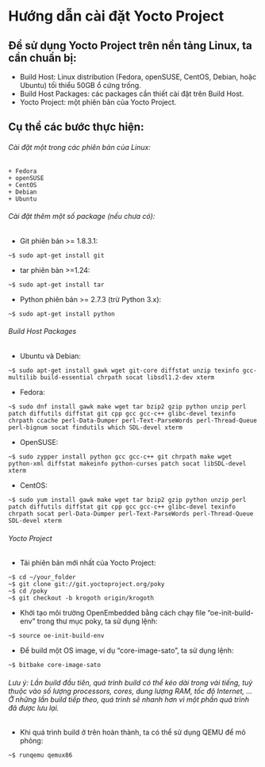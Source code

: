 ﻿# Hướng dẫn cài đặt Yocto Project

## Để sử dụng Yocto Project trên nền tảng Linux, ta cần chuẩn bị: 

- Build Host: Linux distribution (Fedora, openSUSE, CentOS, Debian, hoặc Ubuntu) tối thiểu 50GB ổ cứng trống. 
- Build Host Packages: các packages cần thiết cài đặt trên Build Host. 
- Yocto Project: một phiên bản của Yocto Project. 

## Cụ thể các bước thực hiện:

###### Cài đặt một trong các phiên bản của Linux:

```
+ Fedora
+ openSUSE
+ CentOS    
+ Debian
+ Ubuntu
```

###### Cài đặt thêm một số package (nếu chưa có): 
- Git phiên bản >= 1.8.3.1:
```
~$ sudo apt-get install git
```

- tar phiên bản >=1.24:
```
~$ sudo apt-get install tar
```

- Python phiên bản >= 2.7.3 (trừ Python 3.x):
```
~$ sudo apt-get install python
```

###### Build Host Packages

- Ubuntu và Debian:  
```
~$ sudo apt-get install gawk wget git-core diffstat unzip texinfo gcc-multilib build-essential chrpath socat libsdl1.2-dev xterm
```

- Fedora:
```
~$ sudo dnf install gawk make wget tar bzip2 gzip python unzip perl patch diffutils diffstat git cpp gcc gcc-c++ glibc-devel texinfo chrpath ccache perl-Data-Dumper perl-Text-ParseWords perl-Thread-Queue perl-bignum socat findutils which SDL-devel xterm
```

- OpenSUSE: 
```
~$ sudo zypper install python gcc gcc-c++ git chrpath make wget python-xml diffstat makeinfo python-curses patch socat libSDL-devel xterm
```

- CentOS: 
```
~$ sudo yum install gawk make wget tar bzip2 gzip python unzip perl patch diffutils diffstat git cpp gcc gcc-c++ glibc-devel texinfo chrpath socat perl-Data-Dumper perl-Text-ParseWords perl-Thread-Queue SDL-devel xterm
```

###### Yocto Project

- Tải phiên bản mới nhất của Yocto Project:
```
~$ cd ~/your_folder
~$ git clone git://git.yoctoproject.org/poky
~$ cd /poky
~$ git checkout -b krogoth origin/krogoth
```

- Khởi tạo môi trường OpenEmbedded bằng cách chạy file “oe-init-build-env” trong thư mục poky, ta sử dụng lệnh:
```
~$ source oe-init-build-env
```

- Để build một OS image, ví dụ “core-image-sato”, ta sử dụng lệnh:
```
~$ bitbake core-image-sato
```

###### Lưu ý: Lần build đầu tiên, quá trình build có thể kéo dài trong vài tiếng, tuỳ thuộc vào số lượng processors, cores, dung lượng RAM, tốc độ Internet, … Ở những lần build tiếp theo, quá trình sẽ nhanh hơn vì một phần quá trình đã được lưu lại.

- Khi quá trình build ở trên hoàn thành, ta có thể sử dụng QEMU để mô phỏng:
```
~$ runqemu qemux86
```




